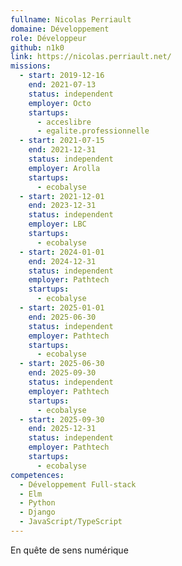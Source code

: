 ```yaml
---
fullname: Nicolas Perriault
domaine: Développement
role: Développeur
github: n1k0
link: https://nicolas.perriault.net/
missions:
  - start: 2019-12-16
    end: 2021-07-13
    status: independent
    employer: Octo
    startups:
      - acceslibre
      - egalite.professionnelle
  - start: 2021-07-15
    end: 2021-12-31
    status: independent
    employer: Arolla
    startups:
      - ecobalyse
  - start: 2021-12-01
    end: 2023-12-31
    status: independent
    employer: LBC
    startups:
      - ecobalyse
  - start: 2024-01-01
    end: 2024-12-31
    status: independent
    employer: Pathtech
    startups:
      - ecobalyse
  - start: 2025-01-01
    end: 2025-06-30
    status: independent
    employer: Pathtech
    startups:
      - ecobalyse
  - start: 2025-06-30
    end: 2025-09-30
    status: independent
    employer: Pathtech
    startups:
      - ecobalyse
  - start: 2025-09-30
    end: 2025-12-31
    status: independent
    employer: Pathtech
    startups:
      - ecobalyse
competences:
  - Développement Full-stack
  - Elm
  - Python
  - Django
  - JavaScript/TypeScript
---
```

En quête de sens numérique
